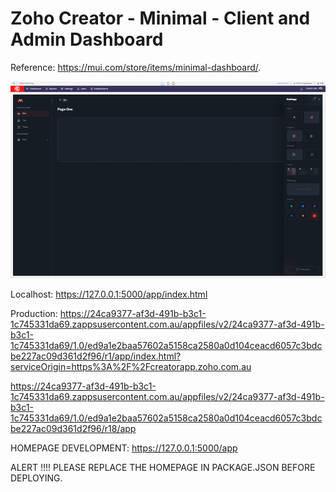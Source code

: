# Zoho Creator - Minimal - Client and Admin Dashboard

Reference: https://mui.com/store/items/minimal-dashboard/.

![Screenshot](preview.png)


Localhost: https://127.0.0.1:5000/app/index.html

Production: https://24ca9377-af3d-491b-b3c1-1c745331da69.zappsusercontent.com.au/appfiles/v2/24ca9377-af3d-491b-b3c1-1c745331da69/1.0/ed9a1e2baa57602a5158ca2580a0d104ceacd6057c3bdcbe227ac09d361d2f96/r1/app/index.html?serviceOrigin=https%3A%2F%2Fcreatorapp.zoho.com.au

https://24ca9377-af3d-491b-b3c1-1c745331da69.zappsusercontent.com.au/appfiles/v2/24ca9377-af3d-491b-b3c1-1c745331da69/1.0/ed9a1e2baa57602a5158ca2580a0d104ceacd6057c3bdcbe227ac09d361d2f96/r18/app

HOMEPAGE DEVELOPMENT: https://127.0.0.1:5000/app

ALERT !!!!
PLEASE REPLACE THE HOMEPAGE IN PACKAGE.JSON BEFORE DEPLOYING.
